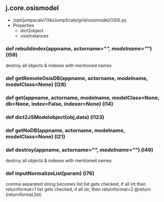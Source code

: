 ## j.core.osismodel

- /opt/jumpscale7/lib/JumpScale/grid/osismodel/OSIS.py
- Properties
    - dict2object
    - osisInstances

    

### def rebuildindex(appname, actorname="*", modelname="*") (l59)

destroy all objects & indexes with mentioned names

### def getRemoteOsisDB(appname, actorname, modelname, modelClass=None) (l28)

### def get(appname, actorname, modelname, modelClass=None, db=None, index=False, indexer=None) (l14)

### def dict2JSModelobject(obj,data) (l123)

### def getNoDB(appname, actorname, modelname, modelClass=None) (l21)

### def destroy(appname, actorname="*", modelname="*") (l49)

destroy all objects & indexes with mentioned names

### def inputNormalizeList(param) (l76)

comma separated string becomes list
list gets checked, if all int then returnformat=1
list gets checked, if all str, then returnformat=2
@return (returnformat,list)

